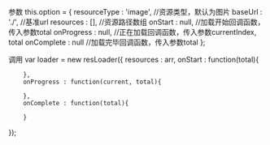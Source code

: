 参数
this.option = {
        resourceType : 'image', //资源类型，默认为图片
        baseUrl : './', //基准url
        resources : [], //资源路径数组
        onStart : null, //加载开始回调函数，传入参数total
        onProgress : null, //正在加载回调函数，传入参数currentIndex, total
        onComplete : null //加载完毕回调函数，传入参数total
 };

调用
var loader = new resLoader({
        resources : arr,
        onStart : function(total){

        },
        onProgress : function(current, total){

        },
        onComplete : function(total){

        }
});

